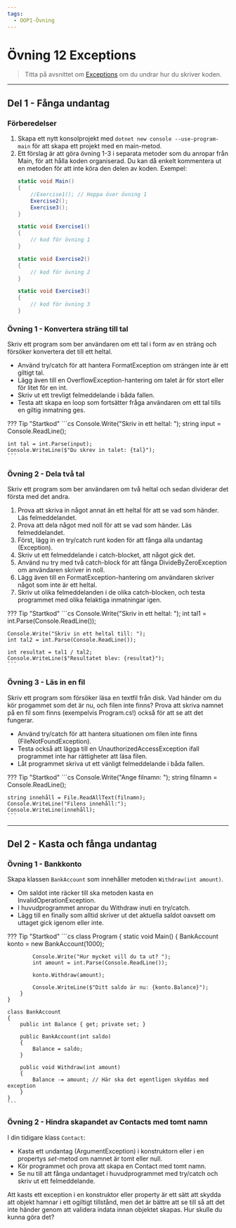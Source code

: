 ```yaml
---
tags:
  - OOP1-Övning
---
```


# Övning 12 Exceptions

> Titta på avsnittet om [Exceptions](../../../../material/cs/basics/exceptions.md) om du undrar hur du skriver koden.

---

## Del 1 - Fånga undantag

### **Förberedelser**

1. Skapa ett nytt konsolprojekt med `dotnet new console --use-program-main` för att skapa ett projekt med en main-metod.
2. Ett förslag är att göra övning 1-3 i separata metoder som du anropar från Main, för att hålla koden organiserad. Du kan då enkelt kommentera ut en metoden för att inte köra den delen av koden. Exempel:
    ```cs
    static void Main()
    {
        //Exercise1(); // Hoppa över övning 1
        Exercise2();
        Exercise3();
    }

    static void Exercise1()
    {
        // kod för övning 1
    }

    static void Exercise2()
    {
        // kod för övning 2
    }

    static void Exercise3()
    {
        // kod för övning 3
    }
    ```

### **Övning 1 - Konvertera sträng till tal**

Skriv ett program som ber användaren om ett tal i form av en sträng och försöker konvertera det till ett heltal.

* Använd try/catch för att hantera FormatException om strängen inte är ett giltigt tal.
* Lägg även till en OverflowException-hantering om talet är för stort eller för litet för en int.
* Skriv ut ett trevligt felmeddelande i båda fallen.
* Testa att skapa en loop som fortsätter fråga användaren om ett tal tills en giltig inmatning ges.

??? Tip "Startkod"
    ```cs
    Console.Write("Skriv in ett heltal: ");
    string input = Console.ReadLine();

    int tal = int.Parse(input);
    Console.WriteLine($"Du skrev in talet: {tal}");
    ```


### **Övning 2 - Dela två tal**

Skriv ett program som ber användaren om två heltal och sedan dividerar det första med det andra.

1. Prova att skriva in något annat än ett heltal för att se vad som händer. Läs felmeddelandet.
2. Prova att dela något med noll för att se vad som händer. Läs felmeddelandet.
3. Först, lägg in en try/catch runt koden för att fånga alla undantag (Exception).
4. Skriv ut ett felmeddelande i catch-blocket, att något gick det. 
5. Använd nu try med två catch-block för att fånga DivideByZeroException om användaren skriver in noll.
6. Lägg även till en FormatException-hantering om användaren skriver något som inte är ett heltal.
7. Skriv ut olika felmeddelanden i de olika catch-blocken, och testa programmet med olika felaktiga inmatningar igen.

??? Tip "Startkod"
    ```cs
    Console.Write("Skriv in ett heltal: ");
    int tal1 = int.Parse(Console.ReadLine());

    Console.Write("Skriv in ett heltal till: ");
    int tal2 = int.Parse(Console.ReadLine());

    int resultat = tal1 / tal2;
    Console.WriteLine($"Resultatet blev: {resultat}");
    ```

### **Övning 3 - Läs in en fil**

Skriv ett program som försöker läsa en textfil från disk. Vad händer om du kör progammet som det är nu, och filen inte finns? Prova att skriva namnet på en fil som finns (exempelvis Program.cs!) också för att se att det fungerar.

* Använd try/catch för att hantera situationen om filen inte finns (FileNotFoundException).
* Testa också att lägga till en UnauthorizedAccessException ifall programmet inte har rättigheter att läsa filen.
* Låt programmet skriva ut ett vänligt felmeddelande i båda fallen.

??? Tip "Startkod"
    ```cs
    Console.Write("Ange filnamn: ");
    string filnamn = Console.ReadLine();

    string innehåll = File.ReadAllText(filnamn);
    Console.WriteLine("Filens innehåll:");
    Console.WriteLine(innehåll);
    ```

---

## Del 2 - Kasta och fånga undantag

### **Övning 1 - Bankkonto**

Skapa klassen `BankAccount` som innehåller metoden `Withdraw(int amount)`.

* Om saldot inte räcker till ska metoden kasta en InvalidOperationException.
* I huvudprogrammet anropar du Withdraw inuti en try/catch.
* Lägg till en finally som alltid skriver ut det aktuella saldot oavsett om uttaget gick igenom eller inte.

??? Tip "Startkod"
    ```cs
    class Program
    {
        static void Main()
        {
            BankAccount konto = new BankAccount(1000);

            Console.Write("Hur mycket vill du ta ut? ");
            int amount = int.Parse(Console.ReadLine());

            konto.Withdraw(amount);

            Console.WriteLine($"Ditt saldo är nu: {konto.Balance}");
        }
    }

    class BankAccount
    {
        public int Balance { get; private set; }

        public BankAccount(int saldo)
        {
            Balance = saldo;
        }

        public void Withdraw(int amount)
        {
            Balance -= amount; // Här ska det egentligen skyddas med exception
        }
    }
    ```

### **Övning 2 - Hindra skapandet av Contacts med tomt namn**

I din tidigare klass `Contact`:

* Kasta ett undantag (ArgumentException) i konstruktorn eller i en propertys *set*-metod om namnet är tomt eller null.
* Kör programmet och prova att skapa en Contact med tomt namn.
* Se nu till att fånga undantaget i huvudprogrammet med try/catch och skriv ut ett felmeddelande.

Att kasts ett exception i en konstruktor eller property är ett sätt att skydda att objekt hamnar i ett ogiltigt tillstånd, men det är bättre att se till så att det inte händer genom att validera indata innan objektet skapas. Hur skulle du kunna göra det?